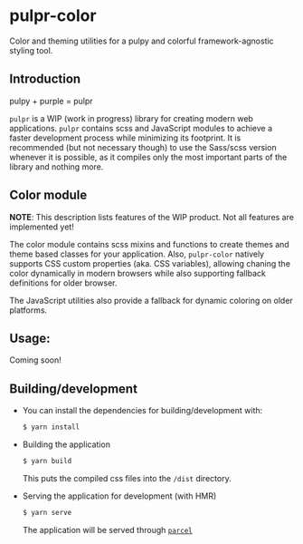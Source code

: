# pulpr-color

Color and theming utilities for a pulpy and colorful framework-agnostic styling tool.

## Introduction

pulpy + purple = pulpr

`pulpr` is a WIP (work in progress) library for creating modern web applications. `pulpr` contains scss and JavaScript
modules to achieve a faster development process while minimizing its footprint. It is recommended
(but not necessary though) to use the Sass/scss version whenever it is possible, as it compiles
only the most important parts of the library and nothing more.


## Color module

**NOTE**: This description lists features of the WIP product. Not all features are implemented yet!

The color module contains scss mixins and functions to create themes and theme based classes for
your application. Also, `pulpr-color` natively supports CSS custom properties (aka. CSS variables),
allowing chaning the color dynamically in modern browsers while also supporting fallback
definitions for older browser.

The JavaScript utilities also provide a fallback for dynamic coloring on older platforms.


## Usage:

Coming soon!


## Building/development

- You can install the dependencies for building/development with:

    ```sh
    $ yarn install
    ```

- Building the application

    ```sh
    $ yarn build
    ```

    This puts the compiled css files into the `/dist` directory.

- Serving the application for development (with HMR)

    ```sh
    $ yarn serve
    ```

    The application will be served through [`parcel`](https://parceljs.org)
